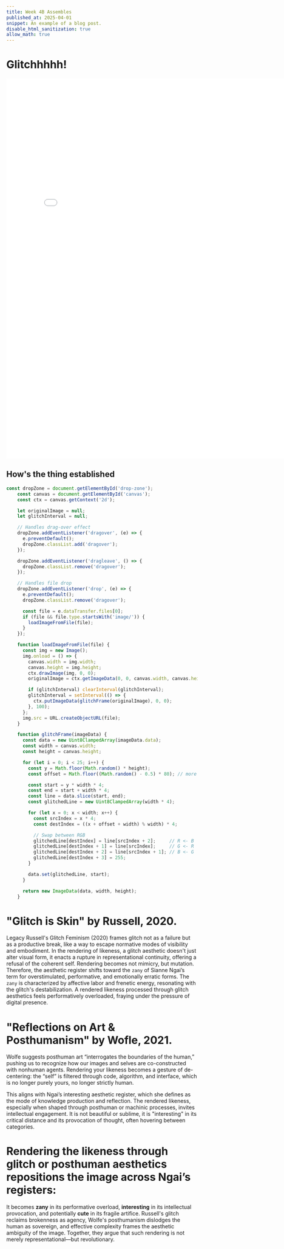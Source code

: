 ```yaml
---
title: Week 4B Assembles
published_at: 2025-04-01
snippet: An example of a blog post.
disable_html_sanitization: true
allow_math: true
---
```


# Glitchhhhh!
<iframe src="/selfGlitch.html" width="800" height="1000" frameborder="0"></iframe>

## How's the thing established
```js
const dropZone = document.getElementById('drop-zone');
    const canvas = document.getElementById('canvas');
    const ctx = canvas.getContext('2d');

    let originalImage = null;
    let glitchInterval = null;

    // Handles drag-over effect
    dropZone.addEventListener('dragover', (e) => {
      e.preventDefault();
      dropZone.classList.add('dragover');
    });

    dropZone.addEventListener('dragleave', () => {
      dropZone.classList.remove('dragover');
    });

    // Handles file drop
    dropZone.addEventListener('drop', (e) => {
      e.preventDefault();
      dropZone.classList.remove('dragover');

      const file = e.dataTransfer.files[0];
      if (file && file.type.startsWith('image/')) {
        loadImageFromFile(file);
      }
    });

    function loadImageFromFile(file) {
      const img = new Image();
      img.onload = () => {
        canvas.width = img.width;
        canvas.height = img.height;
        ctx.drawImage(img, 0, 0);
        originalImage = ctx.getImageData(0, 0, canvas.width, canvas.height);

        if (glitchInterval) clearInterval(glitchInterval);
        glitchInterval = setInterval(() => {
          ctx.putImageData(glitchFrame(originalImage), 0, 0);
        }, 100);
      };
      img.src = URL.createObjectURL(file);
    }

    function glitchFrame(imageData) {
      const data = new Uint8ClampedArray(imageData.data);
      const width = canvas.width;
      const height = canvas.height;

      for (let i = 0; i < 25; i++) {
        const y = Math.floor(Math.random() * height);
        const offset = Math.floor((Math.random() - 0.5) * 80); // more shift

        const start = y * width * 4;
        const end = start + width * 4;
        const line = data.slice(start, end);
        const glitchedLine = new Uint8ClampedArray(width * 4);

        for (let x = 0; x < width; x++) {
          const srcIndex = x * 4;
          const destIndex = ((x + offset + width) % width) * 4;

          // Swap between RGB
          glitchedLine[destIndex] = line[srcIndex + 2];     // R <- B
          glitchedLine[destIndex + 1] = line[srcIndex];     // G <- R
          glitchedLine[destIndex + 2] = line[srcIndex + 1]; // B <- G
          glitchedLine[destIndex + 3] = 255;
        }

        data.set(glitchedLine, start);
      }

      return new ImageData(data, width, height);
    }
```

# "Glitch is Skin" by Russell, 2020.
Legacy Russell's Glitch Feminism (2020) frames glitch not as a failure but as a productive break, like a way to escape normative modes of visibility and embodiment. In the rendering of likeness, a glitch aesthetic doesn't just alter visual form, it enacts a rupture in representational continuity, offering a refusal of the coherent self. Rendering becomes not mimicry, but mutation. 
Therefore, the aesthetic register shifts toward the `zany` of Sianne Ngai’s term for overstimulated, performative, and emotionally erratic forms. The `zany` is characterized by affective labor and frenetic energy, resonating with the glitch's destabilization. A rendered likeness processed through glitch aesthetics feels performatively overloaded, fraying under the pressure of digital presence.

# "Reflections on Art & Posthumanism" by Wofle, 2021.
Wolfe suggests posthuman art “interrogates the boundaries of the human,” pushing us to recognize how our images and selves are co-constructed with nonhuman agents. Rendering your likeness becomes a gesture of de-centering: the “self” is filtered through code, algorithm, and interface, which is no longer purely yours, no longer strictly human.

This aligns with Ngai’s interesting aesthetic register, which she defines as the mode of knowledge production and reflection. The rendered likeness, especially when shaped through posthuman or machinic processes, invites intellectual engagement. It is not beautiful or sublime, it is "interesting" in its critical distance and its provocation of thought, often hovering between categories.

# Rendering the likeness through glitch or posthuman aesthetics repositions the image across Ngai’s registers:
It becomes **zany** in its performative overload, **interesting** in its intellectual provocation, and potentially **cute** in its fragile artifice. Russell's glitch reclaims brokenness as agency, Wolfe's posthumanism dislodges the human as sovereign, and effective complexity frames the aesthetic ambiguity of the image. Together, they argue that such rendering is not merely representational—but revolutionary.